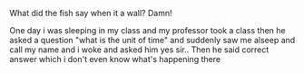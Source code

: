 What did the fish say when it a wall? Damn!

One day i was sleeping in my class and my professor took a class then he asked a question "what is the unit of time" and suddenly saw me alseep and call my name and i woke and asked him yes sir.. Then he said correct answer which i don't even know what's happening there